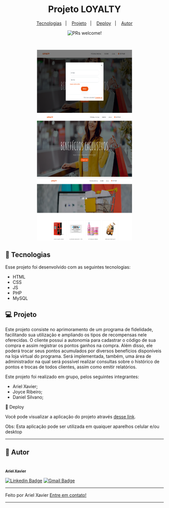 <div align="center">
</div>

<h1 align="center">
  Projeto LOYALTY
 
</h1>

<p align="center">
  <a href="#-tecnologias">Tecnologias</a>&nbsp;&nbsp;&nbsp;|&nbsp;&nbsp;&nbsp;
  <a href="#-projeto">Projeto</a>&nbsp;&nbsp;&nbsp;|&nbsp;&nbsp;&nbsp;
  <a href="#-deploy">Deploy</a>&nbsp;&nbsp;&nbsp;|&nbsp;&nbsp;&nbsp;
  <a href="#-autor">Autor</a>
</p>

<p align="center">
 <img src="https://img.shields.io/static/v1?label=PRs&message=welcome&color=49AA26&labelColor=000000" alt="PRs welcome!" />
</p>

<br>

<p align="center">
  <img alt="Projeto_3" src="./Projeto/SLP/images/login.png" height="200px" width="60%">
  <img alt="Projeto_1" src="./Projeto/SLP/images/home.png" height="200px" width="60%">
  <img alt="Projeto_2" src="./Projeto/SLP/images/store.png" height="200px" width="60%">
  
</p>

## 🚀 Tecnologias

Esse projeto foi desenvolvido com as seguintes tecnologias:

- HTML
- CSS
- JS
- PHP
- MySQL

## 💻 Projeto

Este projeto consiste no aprimoramento de um programa de fidelidade, facilitando sua utilização e ampliando os tipos de recompensas nele oferecidas. O cliente possui a autonomia para cadastrar o código de sua compra e assim registrar os pontos ganhos na compra. Além disso, ele poderá trocar seus pontos acumulados por diversos benefícios disponíveis na loja virtual do programa. Será implementada, também, uma área de administrador na qual será possível realizar consultas sobre o histórico de pontos e trocas de todos clientes, assim como emitir relatórios.

Este projeto foi realizado em grupo, pelos seguintes integrantes:

- Ariel Xavier;
- Joyce Ribeiro;
- Daniel Silvano;


🔖 Deploy

Você pode visualizar a aplicação do projeto através [desse link](https://ariel.msi.dev.br/SLP/).

Obs: Esta aplicação pode ser utilizada em quaiquer aparelhos celular e/ou desktop


---

## 🦸 Autor

<a href="https://www.linkedin.com/in/ariel-xavier-2b1960190/">
 <img style="border-radius: 50%;" src="./public/profile.jpeg" width="100px;" alt=""/>
 <br />
 <sub><b>Ariel Xavier</b></sub></a>
 <br />

[![Linkedin Badge](https://img.shields.io/badge/-Ariel-blue?style=flat-square&logo=Linkedin&logoColor=white&link=https://www.linkedin.com/in/ariel-xavier-2b1960190/)](https://www.linkedin.com/in/ariel-xavier-2b1960190/) 
[![Gmail Badge](https://img.shields.io/badge/-ariel.daniell@hotmail.com-c14438?style=flat-square&logo=Gmail&logoColor=white&link=mailto:ariel.daniell@hotmail.com)](mailto:ariel.daniell@hotmail.com)

---

Feito por Ariel Xavier [Entre em contato!](https://www.linkedin.com/in/ariel-xavier-2b1960190/)

---
